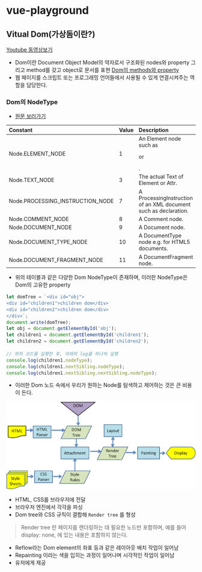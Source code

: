 # vue-playground

## Vitual Dom(가상돔이란?)

[Youtube 동영상보기](https://www.youtube.com/watch?v=BYbgopx44vo)

- Dom이란 Document Object Model의 약자로서 구조화된 nodes와 property 그리고 method를 갖고 object로 문서를 표현 [Dom의 methods와 property](https://www.w3schools.com/jsref/dom_obj_all.asp)
- 웹 페이지를 스크립트 또는 프로그래밍 언어들에서 사용될 수 있게 연결시켜주는 역할을 담당한다.

### Dom의 NodeType 
- [원문 보러가기](https://developer.mozilla.org/ko/docs/Web/API/Node/nodeType)

| Constant              | Value              | Description              
| :---               | :---                     | :---
| Node.ELEMENT_NODE           | 1            | An Element node such as <p> or <div>.
| Node.TEXT_NODE           | 3            | The actual Text of Element or Attr.
| Node.PROCESSING_INSTRUCTION_NODE          | 7            | A ProcessingInstruction of an XML document such as <?xml-stylesheet ... ?> declaration.
| Node.COMMENT_NODE          | 8	            | A Comment node.
| Node.DOCUMENT_NODE         | 9            | A Document node.
| Node.DOCUMENT_TYPE_NODE   | 10            | A DocumentType node e.g. <!DOCTYPE html> for HTML5 documents.
| Node.DOCUMENT_FRAGMENT_NODE         | 11            | A DocumentFragment node.

- 위의 테이블과 같은 다양한 Dom NodeType이 존재하며, 이러한 NodeType은 Dom의 고유한 property

```js
let domTree = `<div id="obj">
<div id="children1">children dom</div>
<div id="children2">children dom</div>
</div>`;
document.write(domTree);
let obj = document.getElementById('obj');
let children1 = document.getElementById('children1');
let children2 = document.getElementById('children2');

// 위의 코드를 실행한 후, 아래의 log를 하나씩 실행
console.log(children1.nodeType);
console.log(children1.nextSibling.nodeType);
console.log(children1.nextSibling.nextSibling.nodeType);
```

- 이러한 Dom 노드 속에서 우리가 원하는 Node를 탐색하고 제어하는 것은 큰 비용이 든다.

<img src='./dom-flow.png'>

- HTML, CSS를 브라우저에 전달
- 브라우저 엔진에서 각각을 파싱 
- Dom tree와 CSS 규칙이 결합해 `Render tree` 를 형성
> Render tree 란 페이지를 랜더링하는 데 필요한 노드만 포함하며, 예를 들어 display: none, <head> 에 있는 내용은 포함하지 않는다. 

- Reflow라는 Dom element의 좌표 등과 같은 레이아웃 배치 작업이 일어남
- Repainting 이라는 색을 입히는 과정이 일어나며 시각적인 작업이 일어남
- 유저에게 제공
 
